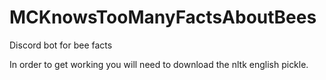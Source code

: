 # MCKnowsTooManyFactsAboutBees
Discord bot for bee facts

In order to get working you will need to download the nltk english pickle. 
